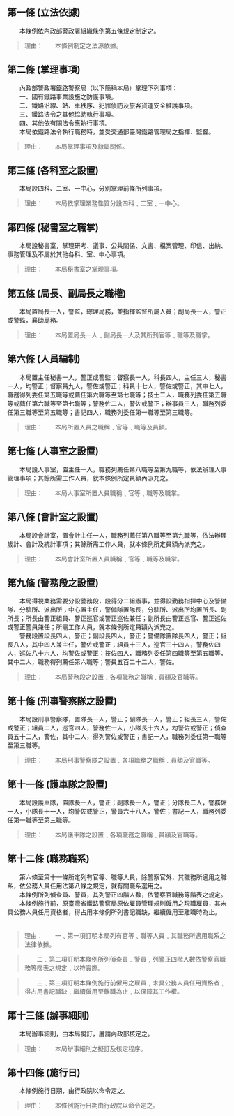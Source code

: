 第一條 (立法依據)
-----------------
　　本條例依內政部警政署組織條例第五條規定制定之。  
> 理由：　　本條例制定之法源依據。



第二條 (掌理事項)
-----------------
　　內政部警政署鐵路警察局（以下簡稱本局）掌理下列事項：  
　　一、國有鐵路事業設施之防護事項。  
　　二、鐵路沿線、站、車秩序、犯罪偵防及旅客貨運安全維護事項。  
　　三、鐵路法令之其他協助執行事項。  
　　四、其他依有關法令應執行事項。  
　　本局依鐵路法令執行職務時，並受交通部臺灣鐵路管理局之指揮、監督。  
> 理由：　　本局掌理事項及隸屬關係。



第三條 (各科室之設置)
---------------------
　　本局設四科、二室、一中心，分別掌理前條所列事項。  
> 理由：　　本局依掌理業務性質分設四科﹑二室﹑一中心。



第四條 (秘書室之職掌)
---------------------
　　本局設秘書室，掌理研考、議事、公共關係、文書、檔案管理、印信、出納、事務管理及不屬於其他各科、室、中心事項。  
> 理由：　　本局秘書室之掌理事項。



第五條 (局長、副局長之職權)
---------------------------
　　本局置局長一人，警監，綜理局務，並指揮監督所屬人員；副局長一人，警正或警監，襄助局務。  
> 理由：　　本局置局長一人﹑副局長一人及其所列官等﹑職等及職掌。



第六條 (人員編制)
-----------------
　　本局置主任秘書一人，警正或警監；督察長一人，科長四人，主任三人，秘書一人，均警正；督察員九人，警佐或警正；科員十七人，警佐或警正，其中七人，職務得列委任第五職等或薦任第六職等至第七職等；技士二人，職務列委任第五職等或薦任第六職等至第七職等；警務佐二人，警佐或警正；辦事員三人，職務列委任第三職等至第五職等；書記四人，職務列委任第一職等至第三職等。  
> 理由：　　本局所置人員之職稱﹑官等﹑職等及員額。



第七條 (人事室之設置)
---------------------
　　本局設人事室，置主任一人，職務列薦任第八職等至第九職等，依法辦理人事管理事項；其餘所需工作人員，就本條例所定員額內派充之。  
> 理由：　　本局人事室所置人員職稱﹑官等﹑職等及職掌。



第八條 (會計室之設置)
---------------------
　　本局設會計室，置會計主任一人，職務列薦任第八職等至第九職等，依法辦理歲計、會計及統計事項；其餘所需工作人員，就本條例所定員額內派充之。  
> 理由：　　本局會計室所置人員職稱﹑官等﹑職等及職掌。



第九條 (警務段之設置)
---------------------
　　本局得視業務需要分設警務段，段得分二組辦事，並得設勤務指揮中心及警備隊、分駐所、派出所；中心置主任，警備隊置隊長，分駐所、派出所均置所長、副所長；所長由警正組員、警正巡官或警正巡佐兼任；副所長由警正巡官、警正巡佐或警正警員兼任；所需工作人員，就本條例所定員額內派充之。  
　　警務段置段長四人，警正；副段長四人，警正；警備隊置隊長四人，警正；組長八人，其中四人兼主任，警佐或警正；組員十三人，巡官三十四人，警務佐四人，巡佐八十六人，均警佐或警正；技佐四人，職務列委任第四職等至第五職等，其中二人，職務得列薦任第六職等；警員五百二十二人，警佐。  
> 理由：　　本局警務段之設置﹑各項職務之職稱﹑員額及官職等。



第十條 (刑事警察隊之設置)
-------------------------
　　本局設刑事警察隊，置隊長一人，警正；副隊長一人，警正；組長三人，警佐或警正；組員二人，巡官四人，警務佐一人，小隊長十六人，均警佐或警正；偵查員五十二人，警佐，其中二人，得列警佐或警正；書記一人，職務列委任第一職等至第三職等。  
> 理由：　　本局刑事警察隊之設置﹑各項職務之職稱﹑員額及官職等。



第十一條 (護車隊之設置)
-----------------------
　　本局設護車隊，置隊長一人，警正；副隊長一人，警正；分隊長二人，警務佐一人，小隊長十一人，均警佐或警正，警員六十八人，警佐；書記一人，職務列委任第一職等至第三職等。  
> 理由：　　本局護車隊之設置﹑各項職務之職稱﹑員額及官職等。



第十二條 (職務職系)
-------------------
　　第六條至第十一條所定列有官等、職等人員，除警察官外，其職務所適用之職系，依公務人員任用法第八條之規定，就有關職系選用之。  
　　本條例所列偵查員、警員，其列警正四階人數，依警察官職務等階表之規定。  
　　本條例施行前，原臺灣省鐵路警察局原依雇員管理規則僱用之現職雇員，其未具公務人員任用資格者，得占用本條例所列書記職缺，繼續僱用至離職時為止。  
　　  
> 理由：　　一﹑第一項訂明本局列有官等﹑職等人員﹐其職務所適用職系之法律依據。

> 　　二﹑第二項訂明本條例所列偵查員﹑警員﹐列警正四階人數依警察官職務等階表之規定﹐以符實際。

> 　　三﹑第三項訂明本條例施行前僱用之雇員﹐未具公務人員任用資格者﹐得占用書記職缺﹐繼續僱用至離職為止﹐以保障其工作權。



第十三條 (辦事細則)
-------------------
　　本局辦事細則，由本局擬訂，層請內政部核定之。  
> 理由：　　本局辦事細則之擬訂及核定程序。



第十四條 (施行日)
-----------------
　　本條例施行日期，由行政院以命令定之。  
> 理由：　　本條例施行日期由行政院以命令定之。